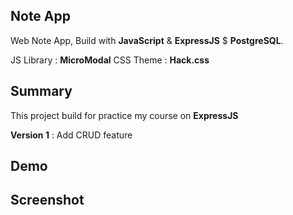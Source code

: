 ## Note App

Web Note App, Build with **JavaScript** & **ExpressJS** $ **PostgreSQL**.

JS Library : **MicroModal**
CSS Theme : **Hack.css**

## Summary

This project build for practice my course on **ExpressJS**

**Version 1** : Add CRUD feature

## Demo

## Screenshot

